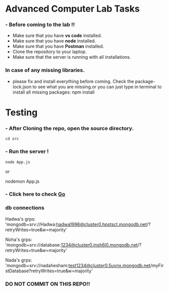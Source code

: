 # Advanced Computer Lab Tasks
### - Before coming to the lab !!
* Make sure that you have **vs code** installed.
* Make sure that you have **node** installed.
* Make sure that you have **Postman** installed.
* Clone the repository to your laptop.
* Make sure that the server is running with all installations.

### In case of any missing libraries. 
- please fix and install everything before coming. Check the package-lock.json to see what you are missing.or you can just type in terminal to install all missing packages:
    npm install 

# Testing
### - After Cloning the repo, open the source directory.
```
cd src
```
### - Run the server !
```
node App.js
```
or

nodemon App.js

### - Click here to check [Go](http://localhost:8000/home)

###  db connections
Hadwa's grps: 'mongodb+srv://Hadwa:hadwa1996@cluster0.hpstsct.mongodb.net/?retryWrites=true&w=majority'

Noha's grps: 'mongodb+srv://database:1234@cluster0.insh6i0.mongodb.net/?retryWrites=true&w=majority'

Nada's grps: 'mongodb+srv://nadahesham:test1234@cluster0.5uvnx.mongodb.net/myFirstDatabase?retryWrites=true&w=majority'

### DO NOT COMMIT ON THIS REPO!!

